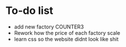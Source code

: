# To-do list  
- add new factory COUNTER3
- Rework how the price of each factory scale
- learn css so the website didnt look like shit